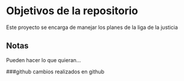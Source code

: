# Objetivos de la repositorio

Este proyecto se encarga de manejar los planes de la liga de la justicia


## Notas
Pueden hacer lo que quieran...

###github
cambios realizados en github
